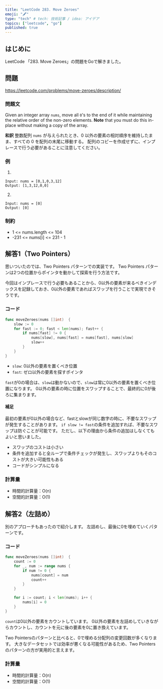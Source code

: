 ```yaml
---
title: "LeetCode 283. Move Zeroes"
emoji: "🖋"
type: "tech" # tech: 技術記事 / idea: アイデア
topics: ["leetcode", "go"]
published: true
---
```

## はじめに
LeetCode 「283. Move Zeroes」の問題をGoで解きました。

## 問題
https://leetcode.com/problems/move-zeroes/description/

### 問題文
Given an integer array `nums`, move all `0`'s to the end of it while maintaining the relative order of the non-zero elements.
**Note** that you must do this in-place without making a copy of the array.

**和訳**
整数配列 `nums` が与えられたとき、0 以外の要素の相対順序を維持したまま、すべての 0 を配列の末尾に移動する。
配列のコピーを作成せずに、インプレースで行う必要があることに注意してください。

### 例
1.
```
Input: nums = [0,1,0,3,12]
Output: [1,3,12,0,0]
```

2.
```
Input: nums = [0]
Output: [0]
```

### 制約
- 1 <= nums.length <= 104
- -231 <= nums[i] <= 231 - 1

## 解答1（Two Pointers）
思いついたのでは、Two Pointers パターンでの実装です。
Two Pointers パターンは2つの位置からポインタを動かして探索を行う方法です。

今回はインプレースで行う必要もあることから、0以外の要素が来るべきインデックスを記録しておき、0以外の要素であればスワップを行うことで実現できそうです。

### コード
```go
func moveZeroes(nums []int)  {
    slow := 0
    for fast := 0; fast < len(nums); fast++ {
        if nums[fast] != 0 {
            nums[slow], nums[fast] = nums[fast], nums[slow]
            slow++
        }
    }
}
```
- `slow`: 0以外の要素を置くべき位置
- `fast`: ゼロ以外の要素を探すポインタ

`fast`が0の場合は、`slow`は動かないので、`slow`は常に0以外の要素を置くべき位置になります。
0以外の要素の時に位置をスワップすることで、最終的に0が後ろに集まります。

#### 補足
最初の要素が0以外の場合など、fastとslowが同じ数字の時に、不要なスワップが発生することがあります。
`if slow != fast`の条件を追加すれば、不要なスワップは防ぐことが可能です。
ただし、以下の理由から条件の追加はしなくてもよいと思いました。
- スワップのコストは小さい
- 条件を追加すると全ループで条件チェックが発生し、スワップよりもそのコストが大きい可能性もある
- コードがシンプルになる

### 計算量
- 時間的計算量：O(n)
- 空間的計算量：O(1)

## 解答2（左詰め）
別のアプローチもあったので紹介します。
左詰めし、最後に0を埋めていくパターンです。

### コード
```go
func moveZeroes(nums []int)  {
    count := 0
    for _, num := range nums {
        if num != 0 {
            nums[count] = num
            count++
        }
    }

    for i := count; i < len(nums); i++ {
        nums[i] = 0
    }
}
```
`count`は0以外の要素をカウントしています。
0以外の要素を左詰めしていきながらカウントし、カウントを元に後の要素を0に置き換えています。

Two Pointersのパターンと比べると、0で埋める分配列の変更回数が多くなります。
大きなデータセットでは効率が悪くなる可能性があるため、Two Pointersのパターンの方が実用的と言えます。

### 計算量
- 時間的計算量：O(n)
- 空間的計算量：O(1)